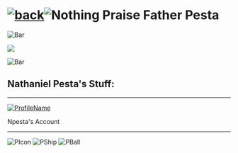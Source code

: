 # [![back](https://cdn.discordapp.com/emojis/887168885747511396?size=32)](https://dxrpy.github.io/Dxrpys-Garbage-Website)![`Nothing`](https://cdn.discordapp.com/attachments/584355797366997002/889386862916014090/nothing.png)   Praise Father Pesta

![`Bar`](https://cdn.discordapp.com/attachments/584355797366997002/889006586406772746/4M7IWwP.png)

<img src="https://pbs.twimg.com/profile_images/1238206666417545216/T3WmyRmJ_400x400.jpg" align=center>

![`Bar`](https://cdn.discordapp.com/attachments/584355797366997002/889006586406772746/4M7IWwP.png)

## Nathaniel Pesta's Stuff:

---

[![`ProfileName`](https://cdn.discordapp.com/attachments/584355797366997002/890589130705240105/profile.png)](https://gdbrowser.com/u/npesta)

Npesta's Account

---

![`PIcon`](https://gdbrowser.com/icon/icon?icon=30&form=cube&col1=2&col2=12) ![`PShip`](https://gdbrowser.com/icon/icon?icon=22&form=ship&col1=2&col2=12) ![`PBall`](https://gdbrowser.com/icon/icon?icon=30&form=ball&col1=2&col2=12)


